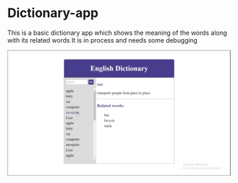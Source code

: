 # Dictionary-app
This is a basic dictionary app which shows the meaning of the words along with its related words
It is in process and needs some debugging

<img src="images/Screenshot (22).png">
